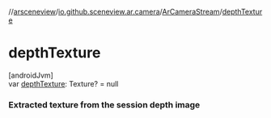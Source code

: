 //[arsceneview](../../../index.md)/[io.github.sceneview.ar.camera](../index.md)/[ArCameraStream](index.md)/[depthTexture](depth-texture.md)

# depthTexture

[androidJvm]\
var [depthTexture](depth-texture.md): Texture? = null

###  Extracted texture from the session depth image
